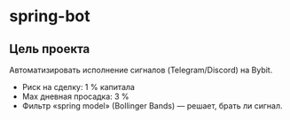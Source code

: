# spring-bot
## Цель проекта
Автоматизировать исполнение сигналов (Telegram/Discord) на Bybit.
- Риск на сделку: 1 % капитала
- Max дневная просадка: 3 %
- Фильтр «spring model» (Bollinger Bands) — решает, брать ли сигнал.